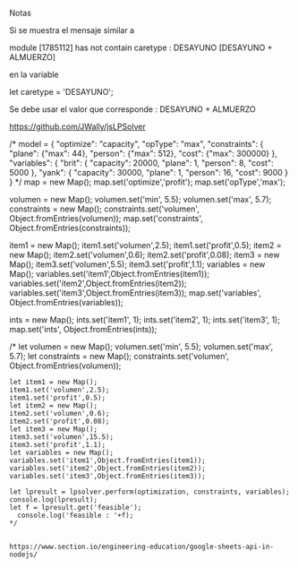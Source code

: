Notas

Si se muestra el mensaje similar a 

module [1785112] has not contain caretype : DESAYUNO [DESAYUNO + ALMUERZO]

en la variable 

let caretype = 'DESAYUNO';

Se debe usar el valor que corresponde : DESAYUNO + ALMUERZO

https://github.com/JWally/jsLPSolver

/*
model = {
    "optimize": "capacity",
    "opType": "max",
    "constraints": {
        "plane": {"max": 44},
        "person": {"max": 512},
        "cost": {"max": 300000}
    },
    "variables": {
        "brit": {
            "capacity": 20000,
            "plane": 1,
            "person": 8,
            "cost": 5000
        },
        "yank": {
            "capacity": 30000,
            "plane": 1,
            "person": 16,
            "cost": 9000
        }
    }
*/
map = new Map();
map.set('optimize','profit');
map.set('opType','max');

volumen = new Map();
volumen.set('min', 5.5);
volumen.set('max', 5.7);
constraints = new Map();
constraints.set('volumen', Object.fromEntries(volumen));
map.set('constraints', Object.fromEntries(constraints));

item1 = new Map();
item1.set('volumen',2.5);
item1.set('profit',0.5);
item2 = new Map();
item2.set('volumen',0.6);
item2.set('profit',0.08);
item3 = new Map();
item3.set('volumen',5.5);
item3.set('profit',1.1);
variables = new Map();
variables.set('item1',Object.fromEntries(item1));
variables.set('item2',Object.fromEntries(item2));
variables.set('item3',Object.fromEntries(item3));
map.set('variables', Object.fromEntries(variables));

ints = new Map();
ints.set('item1', 1);
ints.set('item2', 1);
ints.set('item3', 1);
map.set('ints', Object.fromEntries(ints));

/*
    let volumen = new Map();
    volumen.set('min', 5.5);
    volumen.set('max', 5.7);
    let constraints = new Map();
    constraints.set('volumen', Object.fromEntries(volumen));

    let item1 = new Map();
    item1.set('volumen',2.5);
    item1.set('profit',0.5);
    let item2 = new Map();
    item2.set('volumen',0.6);
    item2.set('profit',0.08);
    let item3 = new Map();
    item3.set('volumen',15.5);
    item3.set('profit',1.1);
    let variables = new Map();
    variables.set('item1',Object.fromEntries(item1));
    variables.set('item2',Object.fromEntries(item2));
    variables.set('item3',Object.fromEntries(item3));

    let lpresult = lpsolver.perform(optimization, constraints, variables);
    console.log(lpresult);
    let f = lpresult.get('feasible');
      console.log('feasible : '+f);
    */

    
	https://www.section.io/engineering-education/google-sheets-api-in-nodejs/